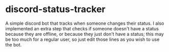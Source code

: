 # discord-status-tracker
A simple discord bot that tracks when someone changes their status.
I also implemented an extra step that checks if someone doesn't have a status because they are offline, or because they just don't have a status; this may be too much for a regular user, so just edit those lines as you wish to use the bot.
